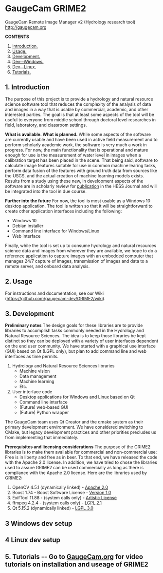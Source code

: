# GaugeCam GRIME2
GaugeCam Remote Image Manager v2 (Hydrology research tool)
http://gaugecam.org

**CONTENTS**
1. [ Introduction. ](#intro)
2. [ Usage. ](#usage)
3. [ Development. ](#develop)
4. [ Dev--Windows. ](#windev)
5. [ Dev--Linux. ](#linuxdev)
6. [ Tutorials. ](#tutor)

<a name="intro"></a>
## 1. Introduction
The purpose of this project is to provide a hydrology and natural resource
science software tool that reduces the complexity of the analysis of data
and images in a way that is usable by commercial, academic, and other interested
parties. The goal is that at least some aspects of the tool will be useful
to everyone from middle school through doctoral level researches in field,
laboratory, and classroom settings.

**What is available. What is planned.**
While some aspects of the software are currently usable and have been used in
active field measurement and to perform scholarly academic work, the software is
very much a work in progress. For now, the main functionality that is operational
and mature enough for use is the measurement of water level in images when a
calibration target has been placed in the scene. That being said, software to
calculate image features suitable for use in common machine learing tasks, 
perform data fusion of the features with ground truth data from sources like the
USGS, and the actual creation of machine learning models exists. Results from a
study using these new, in development aspects of the software are in scholarly
review for [publication](https://hess.copernicus.org/preprints/hess-2020-575/)
in the HESS Journal and will be integrated into the tool in due course.

**Further into the future**
For now, the tool is most usable as a Windows 10 desktop application. The tool is
written so that it will be straightforward to create other application interfaces
including the following:

* Windows 10
* Debian installer
* Command line interface for Windows/Linux
* Web interface

Finally, while the tool is set up to consume hydrology and natural resources 
science data and images from wherever they are available, we hope to do a reference
application to capture images with an embedded computer that manages 24/7 capture
of images, transmission of images and data to a remote server, and onboard data 
analysis.

<a name="usage"></a>
## 2. Usage
For instructions and documentation, see our Wiki (https://github.com/gaugecam-dev/GRIME2/wiki).

<a name="develop"></a>
## 3. Development

**Preliminary notes**
The design goals for these libraries are to provide libraries to accomplish
tasks commonly needed in the Hydrology and Natural Resource Sciences. The idea
is to keep those libraries be kept distinct so they can be deployed with a
variety of user interfaces dependent on the end user community. We have started
with a graphical use interface (GUI) based on Qt (LGPL only), but plan to add
command line and web interfaces as time permits.

1. Hydrology and Natural Resource Sciences libraries
    * Machine vision
    * Data management
    * Machine learning
    * Etc.
2. User interface code
    * Desktop applications for Windows and Linux based on Qt
    * Command line interface
    * (Future) web-based GUI
    * (Future) Python wrapper
    
The GaugeCam team uses Qt Creator and the qmake system as their primary development
environment. We have considered switching to CMake, but legacy development practices
and other priorities precludes us from implementing that immediately.

**Prerequisites and licensing considerations**
The purpose of the GRIME2 libraries is to make them available for commercial and
non-commercial use: Free is in liberty and free as in beer. To that end, we have
released the code with the Apache 2.0 license. In addition, we have tried to chose
the libraries used to assure GRIME2 can be used commercially as long as there is
compliance with the Apache 2.0 license. Here are the libraries used by GRIME2:

1. OpenCV 4.5.1 (dynamically linked) - [Apache 2.0](https://github.com/opencv/opencv/blob/master/LICENSE)
2. Boost 1.74 - Boost Software License - [Version 1.0](https://www.boost.org/LICENSE_1_0.txt)
3. ExifTool 11.88 - (system calls only) - [Artistic License](https://dev.perl.org/licenses/artistic.html)
4. ffmpeg 4.2.4 - (system calls only) - [LGPL 2.1](http://www.gnu.org/licenses/old-licenses/lgpl-2.1.html)
5. Qt 5.15.2 (dynamically linked) - [LGPL 3.0](https://www.gnu.org/licenses/lgpl-3.0.en.html)

<a name="windev"></a>
## 3 Windows dev setup

<a name="linuxdev"></a>
## 4 Linux dev setup

<a name="tutor"></a>
## 5. Tutorials -- Go to [GaugeCam.org](https://gaugecam.org) for video tutorials on installation and useage of GRIME2
